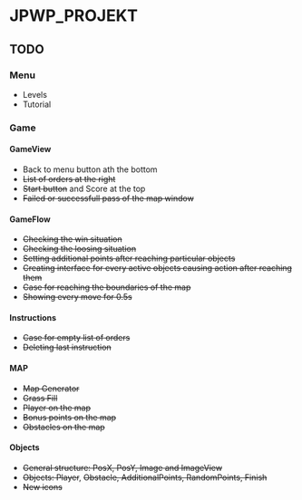 # JPWP_PROJEKT

## TODO
### Menu
* Levels
* Tutorial

### Game
#### GameView
* Back to menu button ath the bottom
* ~~List of orders at the right~~
* ~~Start button~~ and Score at the top
* ~~Failed or successfull pass of the map window~~

#### GameFlow
* ~~Checking the win situation~~
* ~~Checking the loosing situation~~
* ~~Setting additional points after reaching particular objects~~
* ~~Creating interface for every active objects causing action after reaching them~~
* ~~Case for reaching the boundaries of the map~~
* ~~Showing every move for 0.5s~~

#### Instructions
* ~~Case for empty list of orders~~
* ~~Deleting last instruction~~

#### MAP
* ~~Map Generator~~
* ~~Grass Fill~~
* ~~Player on the map~~
* ~~Bonus points on the map~~
* ~~Obstacles on the map~~

#### Objects
* ~~General structure: PosX, PosY, Image and ImageView~~
* ~~Objects: Player~~, ~~Obstacle, AdditionalPoints, RandomPoints, Finish~~
* ~~New icons~~
